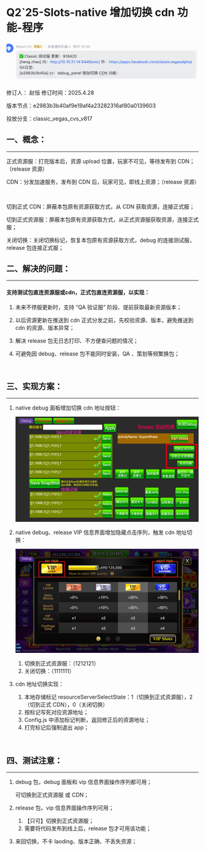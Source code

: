 # Q2`25-Slots-native 增加切换 cdn 功能-程序

![image](assets/image-20250428095739-nuyfppu.png)

<span data-type="text" style="color: var(--b3-font-color2);">修订人：</span> 赵恒			修订时间：2025.4.28

版本节点：e2983b3b40af9e19af4a23282316af80a0139603

投放分支：classic_vegas_cvs_v817

## 一、概念：

---

正式资源服：打完版本后，资源 upload 位置，玩家不可见，等待发布到 CDN；（release 资源）

CDN：分发加速服务，发布到 CDN 后，玩家可见，即线上资源；（release 资源）

‍

切到正式 CDN：屏蔽本包原有资源获取方式，从 CDN 获取资源，连接正式服；

切到正式资源服：屏蔽本包原有资源获取方式，从正式资源服获取资源，连接正式服；

关闭切换：关闭切换标记，恢复本包原有资源获取方式，debug 的连接测试服，release 包连接正式服；

  

## 二、解决的问题：

---

#### 支持测试包直连资源服或cdn，正式包直连资源服，以实现：

1. 未来不停服更新时，支持 “QA 验证服” 阶段、提前获取最新资源版本；

2. 以后资源更新在推送到 cdn 正式分发之前，先校验资源、版本，避免推送到 cdn 的资源、版本异常；

3. 解决 release 包无日志打印、不方便查问题的情况；
4. 可避免因 debug、release 包不能同时安装，QA 、策划等频繁换包；

‍

## 三、实现方案：

---

1. native debug 面板增加切换 cdn 地址按钮：

    ![image](assets/image-20250428102019-dp0znq7.png)
2. native debug、release VIP 信息界面增加隐藏点击序列，触发 cdn 地址切换：

    ![image](assets/image-20250428102845-7ne2ivy.png)

    1. 切换到正式资源服：（1212121）
    2. 关闭切换：（1111111）
3. cdn 地址切换实现：

    1. 本地存储标记 resourceServerSelectState：1（切换到正式资源服），2（切到正式 CDN），0（关闭切换）
    2. 按标记写死对应资源地址；
    3. Config.js 中添加标记判断，返回修正后的资源地址；
    4. 打完标记后强制退出 app；

‍

## 四、测试注意：

---

1. debug 包，debug 面板和 vip 信息界面操作序列都可用；

    可切换到正式资源服 或 CDN；
2. release 包，vip 信息界面操作序列可用；

    1. 【只可】切换到正式资源服；
    2. 需要将代码发布到线上后，release 包才可用该功能；
3. 来回切换，不卡 laoding、版本正确、不丢失资源；

‍
